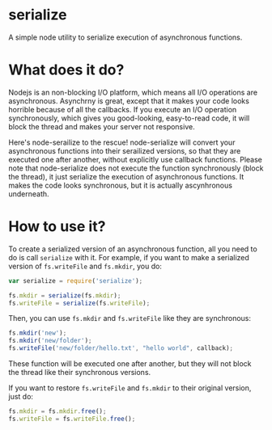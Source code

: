 serialize
==============

A simple node utility to serialize execution of asynchronous functions.

# What does it do?

Nodejs is an non-blocking I/O platform, which means all I/O operations are asynchronous. Asynchrny is great, except that it makes your code looks horrible because of all the callbacks. If you execute an I/O operation synchronously, which gives you good-looking, easy-to-read code, it will block the thread and makes your server not responsive.

Here's node-serailize to the rescue! node-serialize will convert your asynchronous functions into their serailized versions, so that they are executed one after another, without explicitly use callback functions. Please note that node-serialize does not execute the function synchronously (block the thread), it just serialize the execution of asynchronous functions. It makes the code looks synchronous, but it is actually ascynhronous underneath.

# How to use it?

To create a serialized version of an asynchronous function, all you need to do is call `serialize` with it. For example, if you want to make a serialized version of `fs.writeFile` and `fs.mkdir`, you do:
```javascript
var serialize = require('serialize');

fs.mkdir = serialize(fs.mkdir);
fs.writeFile = serialize(fs.writeFile);
```
Then, you can use `fs.mkdir` and `fs.writeFile` like they are synchronous:
```javascript
fs.mkdir('new');
fs.mkdir('new/folder');
fs.writeFile('new/folder/hello.txt', "hello world", callback);
```
These function will be executed one after another, but they will not block the thread like their synchronous versions.

If you want to restore `fs.writeFile` and `fs.mkdir` to their original version, just do:
```javascript
fs.mkdir = fs.mkdir.free();
fs.writeFile = fs.writeFile.free();
```

